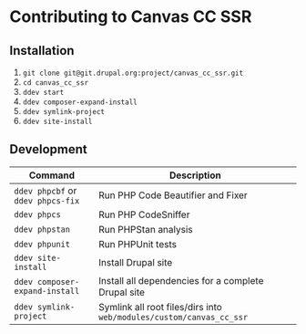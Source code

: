 # Contributing to Canvas CC SSR

## Installation

1. `git clone git@git.drupal.org:project/canvas_cc_ssr.git`
2. `cd canvas_cc_ssr`
3. `ddev start`
4. `ddev composer-expand-install`
5. `ddev symlink-project`
6. `ddev site-install`

## Development

| Command                           | Description                                                         |
| --------------------------------- | ------------------------------------------------------------------- |
| `ddev phpcbf` or `ddev phpcs-fix` | Run PHP Code Beautifier and Fixer                                   |
| `ddev phpcs`                      | Run PHP CodeSniffer                                                 |
| `ddev phpstan`                    | Run PHPStan analysis                                                |
| `ddev phpunit`                    | Run PHPUnit tests                                                   |
| `ddev site-install`               | Install Drupal site                                                 |
| `ddev composer-expand-install`    | Install all dependencies for a complete Drupal site                 |
| `ddev symlink-project`            | Symlink all root files/dirs into `web/modules/custom/canvas_cc_ssr` |